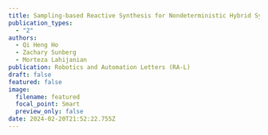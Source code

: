 ```yaml
---
title: Sampling-based Reactive Synthesis for Nondeterministic Hybrid Systems
publication_types:
  - "2"
authors:
  - Qi Heng Ho
  - Zachary Sunberg
  - Morteza Lahijanian
publication: Robotics and Automation Letters (RA-L)
draft: false
featured: false
image:
  filename: featured
  focal_point: Smart
  preview_only: false
date: 2024-02-20T21:52:22.755Z
---
```

